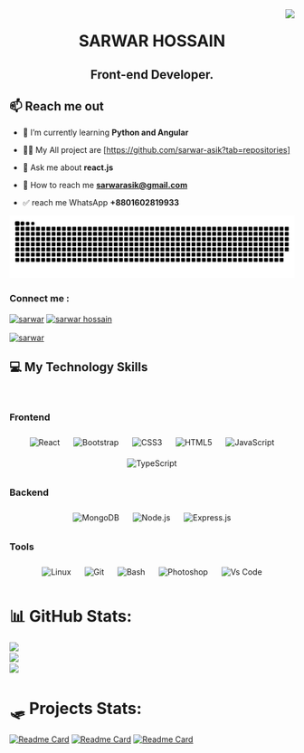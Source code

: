 <img align="right" src="https://i.ibb.co/8DL3G7L/banner-Orrange.png" />
<h1 align="center"> SARWAR HOSSAIN </h1>
<h2 align="center">Front-end Developer.</h2>

## :mailbox: Reach me out

- 🎫 I’m currently learning **Python and Angular**

- 👨‍💻 My All project are [https://github.com/sarwar-asik?tab=repositories]

- 💬 Ask me about **react.js** 

- 📲 How to reach me  **sarwarasik@gmail.com**
- ✅ reach me WhatsApp  **+8801602819933**


<div align="center">
  <a href="https://1999azzar.github.io/1999AZZAR/">
  <img  src="https://github.com/1999AZZAR/1999AZZAR/blob/main/resources/img/grid-snake.svg"
       alt="snake" /></a>
</div>

<h3 align="left">Connect me : </h3>
<p align="left">

<a href="https://twitter.com/sarwar_asik" target="blank"><img align="center" src="https://raw.githubusercontent.com/rahuldkjain/github-profile-readme-generator/master/src/images/icons/Social/twitter.svg" alt="sarwar" height="30" width="40" /></a>
<a href="https://www.linkedin.com/in/sarwar-hossain-a29660257/" target="blank"><img align="center" src="https://raw.githubusercontent.com/rahuldkjain/github-profile-readme-generator/master/src/images/icons/Social/linked-in-alt.svg" alt="sarwar hossain" height="30" width="40" /></a>

<a href="https://web.facebook.com/profile.php?id=100087624802395" target="blank"><img align="center" src="https://raw.githubusercontent.com/rahuldkjain/github-profile-readme-generator/master/src/images/icons/Social/facebook.svg" alt="sarwar" height="30" width="40" /></a>

</p>

## :computer: My Technology Skills 
<br>

### Frontend  

<div align="center">  
<img style="margin: 10px" src="https://profilinator.rishav.dev/skills-assets/react-original-wordmark.svg" alt="React" height="50" />  
<img style="margin: 10px" src="https://profilinator.rishav.dev/skills-assets/bootstrap-plain.svg" alt="Bootstrap" height="50" />  
<img style="margin: 10px" src="https://profilinator.rishav.dev/skills-assets/css3-original-wordmark.svg" alt="CSS3" height="50" />  
<img style="margin: 10px" src="https://profilinator.rishav.dev/skills-assets/html5-original-wordmark.svg" alt="HTML5" height="50" />  
<img style="margin: 10px" src="https://profilinator.rishav.dev/skills-assets/javascript-original.svg" alt="JavaScript" height="50" />  
<img style="margin: 10px" src="https://profilinator.rishav.dev/skills-assets/typescript-original.svg" alt="TypeScript" height="50" />   
</div>

</td><td valign="top" width="33%">

### Backend  

<div align="center">  
<img style="margin: 10px" src="https://upload.wikimedia.org/wikipedia/commons/e/eb/MongoDB_Logo.png" alt="MongoDB" height="50" />  
  
<img style="margin: 10px" src="https://upload.wikimedia.org/wikipedia/commons/thumb/d/d9/Node.js_logo.svg/590px-Node.js_logo.svg.png?20170401104355" alt="Node.js" height="50" />  
  
<img style="margin: 10px" src="https://expressjs.com/images/express-facebook-share.png" alt="Express.js" height="50" />  
  
</div>
</td><td valign="top" width="33%">


### Tools   

<div align="center">  
<img style="margin: 10px" src="https://profilinator.rishav.dev/skills-assets/linux-original.svg" alt="Linux" height="50" />  
<img style="margin: 10px" src="https://profilinator.rishav.dev/skills-assets/git-scm-icon.svg" alt="Git" height="50" />  
<img style="margin: 10px" src="https://profilinator.rishav.dev/skills-assets/gnu_bash-icon.svg" alt="Bash" height="50" />  
<img style="margin: 10px" src="https://profilinator.rishav.dev/skills-assets/photoshop-plain.svg" alt="Photoshop" height="50" />  
<img style="margin: 10px" src="https://upload.wikimedia.org/wikipedia/commons/9/9a/Visual_Studio_Code_1.35_icon.svg" alt="Vs Code" height="50" />  
</div>
  
# 📊 GitHub Stats:

![](https://github-readme-stats.vercel.app/api?username=sarwar-asik&theme=dark&hide_border=true&include_all_commits=true&count_private=true)<br/>
![](https://github-readme-streak-stats.herokuapp.com/?user=sarwar-asik&theme=dark&hide_border=true)<br/>
![](https://github-readme-stats.vercel.app/api/top-langs/?username=sarwar-asik&theme=dark&hide_border=true&include_all_commits=true&count_private=true&layout=compact)
# 🛷 Projects Stats:
  [![Readme Card](https://github-readme-stats.vercel.app/api/pin/?username=sarwar-asik&repo=portfolio-client)](https://github.com/sarwar-asik/portfolio-client)
    [![Readme Card](https://github-readme-stats.vercel.app/api/pin/?username=sarwar-asik&repo=doctors-project)](https://github.com/sarwar-asik/doctors-project)
    [![Readme Card](https://github-readme-stats.vercel.app/api/pin/?username=sarwar-asik&repo=used-car-depo)](https://github.com/sarwar-asik/used-car-depo)


